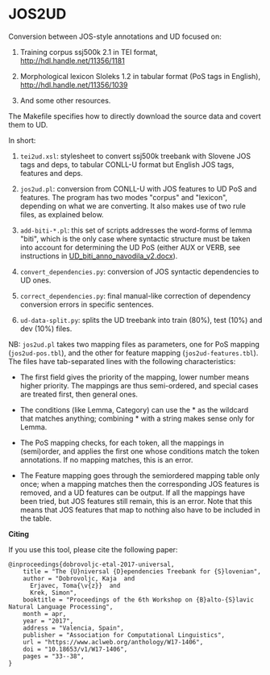 # JOS2UD

Conversion between JOS-style annotations and UD focused on:

1. Training corpus ssj500k 2.1 in TEI format, http://hdl.handle.net/11356/1181

2. Morphological lexicon Sloleks 1.2 in tabular format (PoS tags in English), http://hdl.handle.net/11356/1039

3. And some other resources.

The Makefile specifies how to directly download the source data and covert them to UD.

In short:

1. `tei2ud.xsl`: stylesheet to convert ssj500k treebank with Slovene
  JOS tags and deps, to tabular CONLL-U format but English JOS tags,
  features and deps.

2. `jos2ud.pl`: conversion from CONLL-U with JOS features to UD PoS and features. The program has two modes "corpus" and "lexicon", depending on what we are converting. It also makes use of two rule files, as explained below. 

3. `add-biti-*.pl`: this set of scripts addresses the word-forms of lemma "biti", which is the only case where syntactic structure must be taken into account for determining the UD PoS (either AUX or VERB, see instructions in [UD_biti_anno_navodila_v2.docx](Map/UD_biti_anno_navodila_v02.docx)). 

4. `convert_dependencies.py`: conversion of JOS syntactic dependencies to UD ones.

5. `correct_dependencies.py`: final manual-like correction of dependency conversion errors in specific sentences.

6. `ud-data-split.py`: splits the UD treebank into train (80%), test (10%) and dev (10%) files. 

NB: `jos2ud.pl` takes two mapping files as parameters, one for PoS mapping (`jos2ud-pos.tbl`), and the other for feature mapping (`jos2ud-features.tbl`). The files have tab-separated lines with the following characteristics:

* The first field gives the priority of the mapping, lower number means higher priority. The mappings are thus semi-ordered, and special cases are treated first, then general ones.

* The conditions (like Lemma, Category) can use the * as the wildcard that matches anything; combining * with a string makes sense only for Lemma.

* The PoS mapping checks, for each token, all the mappings in (semi)order, and applies the first one whose conditions match the token annotations. If no mapping matches, this is an error.

* The Feature mapping goes through the semiordered mapping table only once; when a mapping matches then the corresponding JOS features is removed, and a UD features can be output. If all the mappings have been tried, but JOS features still remain, this is an error. Note that this means that JOS features that map to nothing also have to be included in the table.

**Citing**

If you use this tool, please cite the following paper:
```
@inproceedings{dobrovoljc-etal-2017-universal,
    title = "The {U}niversal {D}ependencies Treebank for {S}lovenian",
    author = "Dobrovoljc, Kaja  and
      Erjavec, Toma{\v{z}}  and
      Krek, Simon",
    booktitle = "Proceedings of the 6th Workshop on {B}alto-{S}lavic Natural Language Processing",
    month = apr,
    year = "2017",
    address = "Valencia, Spain",
    publisher = "Association for Computational Linguistics",
    url = "https://www.aclweb.org/anthology/W17-1406",
    doi = "10.18653/v1/W17-1406",
    pages = "33--38",
}
```
